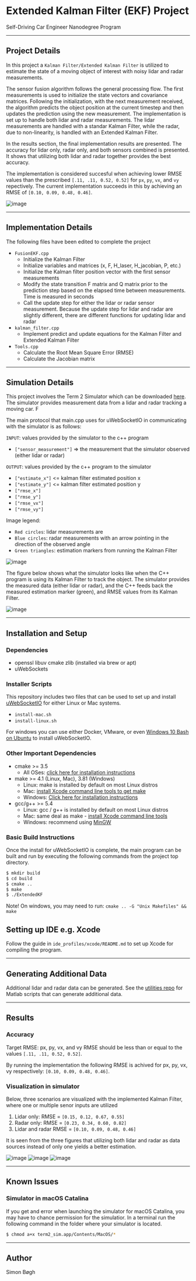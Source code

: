 # Extended Kalman Filter (EKF) Project
Self-Driving Car Engineer Nanodegree Program


---
## Project Details
In this project a `Kalman Filter/Extended Kalman Filter` is utilized to estimate the state of a moving object of interest with noisy lidar and radar measurements.

The sensor fusion algorithm follows the general processing flow. The first measurements is used to initialize the state vectors and covariance matrices. Following the initialization, with the next measurement received, the algorithm predicts the object position at the current timestep and then updates the prediction using the new measurement. The implementation is set up to handle both lidar and radar measurements. The lidar measurements are handled with a standar Kalman Filter, while the radar, due to non-linearity, is handled with an Extended Kalman Filter.

In the results section, the final implementation results are presented. The accuracy for lidar only, radar only, and both sensors combined is presented. It shows that utilizing both lidar and radar together provides the best accuracy.

The implementation is considered succesful when achieving lower RMSE values than the prescribed `[.11, .11, 0.52, 0.52]` for `px`, `py`, `vx`, and `vy` repectively. The current implementation succeeds in this by achieving an RMSE of `[0.10, 0.09, 0.48, 0.46]`.

![image](docs/simulation.gif "Simulation with EKF running")


---
## Implementation Details
The following files have been edited to complete the project
- `FusionEKF.cpp`
    - Initialize the Kalman Filter
    - Initialize variables and matrices (x, F, H_laser, H_jacobian, P, etc.)
    - Initialize the Kalman filter position vector with the first sensor measurements
    - Modify the state transition F matrix and Q matrix prior to the prediction step based on the elapsed time between measurements. Time is measured in seconds
    - Call the update step for either the lidar or radar sensor measurement. Because the update step for lidar and radar are slightly different, there are different functions for updating lidar and radar
- `kalman_filter.cpp`
    - Implement predict and update equations for the Kalman Filter and Extended Kalman Filter
- `Tools.cpp`
    - Calculate the Root Mean Square Error (RMSE)
    - Calculate the Jacobian matrix

<!--
### Summary
1. In `tools.cpp`, fill in the functions that calculate root mean squared error (RMSE) and the Jacobian matrix.
1. Fill in the code in `FusionEKF.cpp`. You'll need to initialize the Kalman Filter, prepare the Q and F matrices for the prediction step, and call the radar and lidar update functions.
1. In `kalman_filter.cpp`, fill out the `Predict()`, `Update()`, and `UpdateEKF()` functions.
 -->

---
## Simulation Details
This project involves the Term 2 Simulator which can be downloaded [here](https://github.com/udacity/self-driving-car-sim/releases). The simulator provides measurement data from a lidar and radar tracking a moving car. F

The main protocol that main.cpp uses for uWebSocketIO in communicating with the simulator is as follows:

`INPUT`: values provided by the simulator to the c++ program
- `["sensor_measurement"]` => the measurement that the simulator observed (either lidar or radar)

`OUTPUT`: values provided by the c++ program to the simulator
- `["estimate_x"]` <= kalman filter estimated position x
- `["estimate_y"]` <= kalman filter estimated position y
- `["rmse_x"]`
- `["rmse_y"]`
- `["rmse_vx"]`
- `["rmse_vy"]`

Image legend:
- `Red circles`: lidar measurements are
- `Blue circles`: radar measurements with an arrow pointing in the direction of the observed angle
- `Green triangles`: estimation markers from running the Kalman Filter

![image](docs/sim_zoom.jpg "Simulation legend")

The figure below shows what the simulator looks like when the C++ program is using its Kalman Filter to track the object. The simulator provides the measured data (either lidar or radar), and the C++ feeds back the measured estimation marker (green), and RMSE values from its Kalman Filter.

![image](docs/simulation.jpg)


---
## Installation and Setup
### Dependencies

- openssl libuv cmake zlib (installed via brew or apt)
- uWebSockets

### Installer Scripts
This repository includes two files that can be used to set up and install [uWebSocketIO](https://github.com/uWebSockets/uWebSockets) for either Linux or Mac systems.
- `install-mac.sh`
- `install-linux.sh`

For windows you can use either Docker, VMware, or even [Windows 10 Bash on Ubuntu](https://www.howtogeek.com/249966/how-to-install-and-use-the-linux-bash-shell-on-windows-10/) to install uWebSocketIO.

### Other Important Dependencies

* cmake >= 3.5
  * All OSes: [click here for installation instructions](https://cmake.org/install/)
* make >= 4.1 (Linux, Mac), 3.81 (Windows)
  * Linux: make is installed by default on most Linux distros
  * Mac: [install Xcode command line tools to get make](https://developer.apple.com/xcode/features/)
  * Windows: [Click here for installation instructions](http://gnuwin32.sourceforge.net/packages/make.htm)
* gcc/g++ >= 5.4
  * Linux: gcc / g++ is installed by default on most Linux distros
  * Mac: same deal as make - [install Xcode command line tools](https://developer.apple.com/xcode/features/)
  * Windows: recommend using [MinGW](http://www.mingw.org/)


### Basic Build Instructions
Once the install for uWebSocketIO is complete, the main program can be built and run by executing the following commands from the project top directory.

```sh
$ mkdir build
$ cd build
$ cmake ..
$ make
$ ./ExtendedKF
```

Note! On windows, you may need to run: `cmake .. -G "Unix Makefiles" && make`

## Setting up IDE e.g. Xcode
Follow the guide in `ide_profiles/xcode/README.md` to set up Xcode for compiling the program.


---
## Generating Additional Data
Additional lidar and radar data can be generated. See the
[utilities repo](https://github.com/udacity/CarND-Mercedes-SF-Utilities) for
Matlab scripts that can generate additional data.


---
## Results

### Accuracy

Target RMSE: px, py, vx, and vy RMSE should be less than or equal to the values `[.11, .11, 0.52, 0.52]`.

By running the implementation the following RMSE is achived for px, py, vx, vy respectively: `[0.10, 0.09, 0.48, 0.46]`.

### Visualization in simulator
Below, three scenarios are visualized with the implemented Kalman Filter, where one or multiple senor inputs are utilized

1. Lidar only: RMSE = `[0.15, 0.12, 0.67, 0.55]`
1. Radar only: RMSE = `[0.23, 0.34, 0.60, 0.82]`
1. Lidar and radar RMSE = `[0.10, 0.09, 0.48, 0.46]`

It is seen from the three figures that utilizing both lidar and radar as data sources instead of only one yields a better estimation.

![image](docs/laser_only.jpg "KF with lidar only")
![image](docs/radar_only.jpg "EKF with radar only")
![image](docs/laser_and_radar.jpg "EKF with lidar and laser")


---
## Known Issues

### Simulator in macOS Catalina
If you get and error when launching the simulator for macOS Catalina, you may have to chance permission for the simulatior. In a terminal run the following command in the folder where your simulator is located.

```sh
$ chmod a+x term2_sim.app/Contents/MacOS/*
```


---
## Author
Simon Bøgh